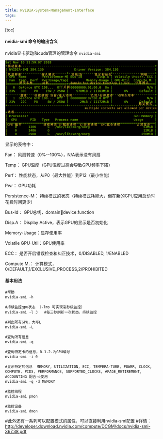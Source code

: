 ```yaml
---
title: NVIDIA-System-Management-Interface
tags: 
---
```


[toc]

#### nvidia-smi 命令的输出含义

nvidia显卡驱动和cuda管理的管理命令 `nvidia-smi`

![nvidia-smi](https://raw.githubusercontent.com/OliverRen/olili_blog_img/master/NVIDIA-System-Management-Interface/2021127/1611735815836.png)

显示的表格中：

Fan：                     风扇转速（0%--100%），N/A表示没有风扇

Temp：                 GPU温度（GPU温度过高会导致GPU频率下降）

Perf：                    性能状态，从P0（最大性能）到P12（最小性能）

Pwr：                     GPU功耗

Persistence-M：   持续模式的状态（持续模式耗能大，但在新的GPU应用启动时花费时间更少）

Bus-Id：               GPU总线，domain:bus:device.function

Disp.A：                Display Active，表示GPU的显示是否初始化

Memory-Usage：显存使用率

Volatile GPU-Util：GPU使用率

ECC：                   是否开启错误检查和纠正技术，0/DISABLED, 1/ENABLED

Compute M.：     计算模式，0/DEFAULT,1/EXCLUSIVE_PROCESS,2/PROHIBITED

#### 基本用法

```
#帮助
nvidia-smi -h

#持续监控gpu状态 （-lms 可实现毫秒级监控）
nvidia-smi -l 3   #每三秒刷新一次状态，持续监控

#列出所有GPU，大写L
nvidia-smi -L

#查询所有信息
nvidia-smi -q

#查询特定卡的信息，0.1.2.为GPU编号
nvidia-smi -i 0

#显示特定的信息  MEMORY, UTILIZATION, ECC, TEMPERA-TURE, POWER, CLOCK, COMPUTE, PIDS, PERFORMANCE, SUPPORTED_CLOCKS, #PAGE_RETIREMENT, ACCOUNTING 配合-q使用
nvidia-smi -q -d MEMORY

#监控线程
nvidia-smi pmon

#监控设备
nvidia-smi dmon
```

#此外还有一系列可以配置模式的属性，可以直接利用nvidia-smi配置
#详情：http://developer.download.nvidia.com/compute/DCGM/docs/nvidia-smi-367.38.pdf
